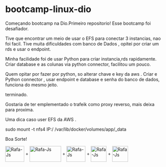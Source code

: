 # bootcamp-linux-dio

Começando bootcamp na Dio.Primeiro repositorio!
Esse bootcamp foi desafiador.

Tive que encontrar um meio de usar o EFS para conectar 3 instancias, nao foi facil.
Tive muita dificuldades com banco de Dados , opitei por criar um rds e usar o endpoint.

Minha facilidade foi de usar Python para criar instancia,rds rapidamente.
Criar database e as colunas via python connector, facilitou um pouco.

Quem opitar por fazer por python, so alterar chave e key da aws .
Criar e Python connector , usar endpoint e database e senha do banco de dados, funciona do mesmo jeito.

terminado.

Gostaria de ter emplementado o trafeik como proxy reverso, mais deixa para proxima.

Uma dica caso user EFS da AWS .

sudo mount -t nfs4 IP:/ /var/lib/docker/volumes/app/_data

Boa Sorte!


<img align="center" alt="Rafa-Js" height="50" width="60" src="https://cdn.jsdelivr.net/gh/devicons/devicon/icons/amazonwebservices/amazonwebservices-original.svg" /> +
<img align="center" alt="Rafa-Js" height="50" width="100" src="https://cdn.jsdelivr.net/gh/devicons/devicon/icons/docker/docker-original-wordmark.svg" /> +
<img align="center" alt="Rafa-Js" height="50" width="60" src="https://cdn.jsdelivr.net/gh/devicons/devicon/icons/linux/linux-original.svg" /> +
<img align="center" alt="Rafa-Js" height="50" width="50" src="https://cdn.jsdelivr.net/gh/devicons/devicon/icons/putty/putty-original.svg" /> +
<img align="center" alt="Rafa-Js" height="50" width="50" src="https://drive.google.com/file/d/1qxNjp0FtyaA3_nTNn1iCjxB9sn4JjXm0/view?usp=sharing" /> 


